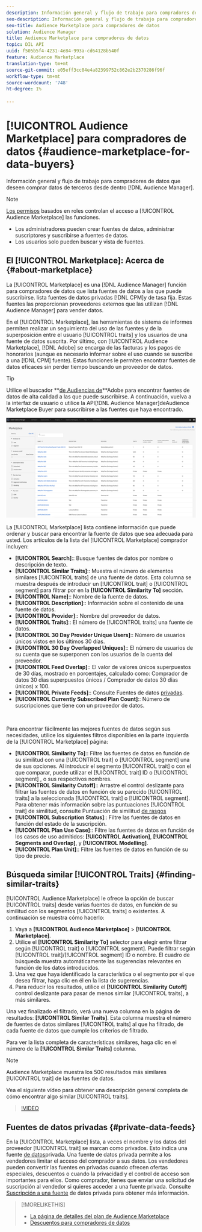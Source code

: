 ```yaml
---
description: Información general y flujo de trabajo para compradores de datos que deseen comprar datos de terceros desde el Audience Manager
seo-description: Información general y flujo de trabajo para compradores de datos que deseen comprar datos de terceros desde el Audience Manager
seo-title: Audience Marketplace para compradores de datos
solution: Audience Manager
title: Audience Marketplace para compradores de datos
topic: DIL API
uuid: f505b5f4-4231-4e84-993a-cd64128b540f
feature: Audience Marketplace
translation-type: tm+mt
source-git-commit: e05eff3cc04e4a82399752c862e2b2370286f96f
workflow-type: tm+mt
source-wordcount: '748'
ht-degree: 1%

---
```



# [!UICONTROL Audience Marketplace] para compradores de datos {#audience-marketplace-for-data-buyers}

Información general y flujo de trabajo para compradores de datos que deseen comprar datos de terceros desde dentro [!DNL Audience Manager].

>[!NOTE]
>[Los permisos](../../../reporting/reports-dashboard.md) basados en roles controlan el acceso a [!UICONTROL Audience Marketplace] las funciones.
>
>* Los administradores pueden crear fuentes de datos, administrar suscriptores y suscribirse a fuentes de datos.
>* Los usuarios solo pueden buscar y vista de fuentes.


## El [!UICONTROL Marketplace]: Acerca de {#about-marketplace}

La [!UICONTROL Marketplace] es una [!DNL Audience Manager] función para compradores de datos que lista fuentes de datos a las que puede suscribirse. lista fuentes de datos privadas [!DNL CPM]y de tasa fija. Estas fuentes las proporcionan proveedores externos que las utilizan [!DNL Audience Manager] para vender datos.

En el [!UICONTROL Marketplace], las herramientas de sistema de informes permiten realizar un seguimiento del uso de las fuentes y de la superposición entre el usuario [!UICONTROL traits] y los usuarios de una fuente de datos suscrita. Por último, con [!UICONTROL Audience Marketplace], [!DNL Adobe] se encarga de las facturas y los pagos de honorarios (aunque es necesario informar sobre el uso cuando se suscribe a una [!DNL CPM] fuente). Estas funciones le permiten encontrar fuentes de datos eficaces sin perder tiempo buscando un proveedor de datos.

>[!TIP]
>
>Utilice el buscador **[de Audiencias de](https://www.adobe-audience-finder.com/)**Adobe para encontrar fuentes de datos de alta calidad a las que puede suscribirse. A continuación, vuelva a la interfaz de usuario o utilice la API[!DNL Audience Manager]de[](https://bank.demdex.com/portal/swagger/index.html#/Audience_Marketplace_Buyer_API)Audience Marketplace Buyer para suscribirse a las fuentes que haya encontrado.

![comprador-mercado-información general](assets/buyer-marketplace-overview.png)

La [!UICONTROL Marketplace] lista contiene información que puede ordenar y buscar para encontrar la fuente de datos que sea adecuada para usted. Los artículos de la lista del [!UICONTROL Marketplace] comprador incluyen:

* **[!UICONTROL Search]**:: Busque fuentes de datos por nombre o descripción de texto.
* **[!UICONTROL Similar Traits]**:: Muestra el número de elementos similares [!UICONTROL traits] de una fuente de datos. Esta columna se muestra después de introducir un [!UICONTROL trait] o [!UICONTROL segment] para filtrar por en la **[!UICONTROL Similarity To]** sección.
* **[!UICONTROL Name]**:: Nombre de la fuente de datos.
* **[!UICONTROL Description]**:: Información sobre el contenido de una fuente de datos.
* **[!UICONTROL Provider]**:: Nombre del proveedor de datos.
* **[!UICONTROL Traits]**:: El número de [!UICONTROL traits] una fuente de datos.
* **[!UICONTROL 30 Day Provider Unique Users]**:: Número de usuarios únicos vistos en los últimos 30 días.
* **[!UICONTROL 30 Day Overlapped Uniques]**:: El número de usuarios de su cuenta que se superponen con los usuarios de la cuenta del proveedor.
* **[!UICONTROL Feed Overlap]**:: El valor de valores únicos superpuestos de 30 días, mostrado en porcentajes, calculado como: Comprador de datos 30 días superpuestos únicos / Comprador de datos 30 días únicos) x 100.
* **[!UICONTROL Private Feeds]**:: Consulte Fuentes de datos [privadas](../../../features/audience-marketplace/marketplace-private-feeds.md).
* **[!UICONTROL Currently Subscribed Plan Count]**:: Número de suscripciones que tiene con un proveedor de datos.

 

Para encontrar fácilmente las mejores fuentes de datos según sus necesidades, utilice los siguientes filtros disponibles en la parte izquierda de la [!UICONTROL Marketplace] página:

* **[!UICONTROL Similarity To]**:: Filtre las fuentes de datos en función de su similitud con una [!UICONTROL trait] o [!UICONTROL segment] una de sus opciones. Al introducir el segmento [!UICONTROL trait] o con el que comparar, puede utilizar el [!UICONTROL trait] ID o [!UICONTROL segment] , o sus respectivos nombres.
* **[!UICONTROL Similarity Cutoff]**:: Arrastre el control deslizante para filtrar las fuentes de datos en función de su parecido [!UICONTROL traits] a la seleccionada [!UICONTROL trait] o [!UICONTROL segment]. Para obtener más información sobre las puntuaciones [!UICONTROL trait] de similitud, consulte Puntuación de similitud [de rasgos](../../segments/trait-recommendations.md#trait-similarity-score)
* **[!UICONTROL Subscription Status]**:: Filtre las fuentes de datos en función del estado de la suscripción.
* **[!UICONTROL Plan Use Case]**:: Filtre las fuentes de datos en función de los casos de uso admitidos: **[!UICONTROL Activation]**, **[!UICONTROL Segments and Overlap]**, y **[!UICONTROL Modelling]**.
* **[!UICONTROL Plan Unit]**:: Filtre las fuentes de datos en función de su tipo de precio.

## Búsqueda similar [!UICONTROL Traits] {#finding-similar-traits}

[!UICONTROL Audience Marketplace] le ofrece la opción de buscar [!UICONTROL traits] desde varias fuentes de datos, en función de su similitud con los segmentos [!UICONTROL traits] o existentes. A continuación se muestra cómo hacerlo:

1. Vaya a **[!UICONTROL Audience Marketplace]** > **[!UICONTROL Marketplace]**.
2. Utilice el **[!UICONTROL Similarity To]** selector para elegir entre filtrar según [!UICONTROL trait] o [!UICONTROL segment]. Puede filtrar según [!UICONTROL trait]/[!UICONTROL segment] ID o nombre. El cuadro de búsqueda muestra automáticamente las sugerencias relevantes en función de los datos introducidos.
3. Una vez que haya identificado la característica o el segmento por el que desea filtrar, haga clic en él en la lista de sugerencias.
4. Para reducir los resultados, utilice el **[!UICONTROL Similarity Cutoff]** control deslizante para pasar de menos similar [!UICONTROL traits], a más similares.

Una vez finalizado el filtrado, verá una nueva columna en la página de resultados: **[!UICONTROL Similar Traits]**. Esta columna muestra el número de fuentes de datos similares [!UICONTROL traits] al que ha filtrado, de cada fuente de datos que cumple los criterios de filtrado.

Para ver la lista completa de características similares, haga clic en el número de la **[!UICONTROL Similar Traits]** columna.

>[!NOTE]
>
> Audience Marketplace muestra los 500 resultados más similares [!UICONTROL trait] de las fuentes de datos.

Vea el siguiente vídeo para obtener una descripción general completa de cómo encontrar algo similar [!UICONTROL traits].

>[!VIDEO](https://video.tv.adobe.com/v/29370/)

## Fuentes de datos privadas {#private-data-feeds}

En la [!UICONTROL Marketplace] lista, a veces el nombre y los datos del proveedor [!UICONTROL trait] se marcan como privados. Esto indica una fuente [de datos](../../../features/audience-marketplace/marketplace-private-feeds.md)privada. Una fuente de datos privada permite a los vendedores limitar el acceso del comprador a sus datos. Los vendedores pueden convertir las fuentes en privadas cuando ofrecen ofertas especiales, descuentos o cuando la privacidad y el control de acceso son importantes para ellos. Como comprador, tienes que enviar una solicitud de suscripción al vendedor si quieres acceder a una fuente privada. Consulte [Suscripción a una fuente](../../../features/audience-marketplace/marketplace-data-buyers/marketplace-manage-subscriptions.md#subscript-private-data-feed) de datos privada para obtener más información.

>[!MORELIKETHIS]
>
>* [La página de detalles del plan de Audience Marketplace](../../../features/audience-marketplace/marketplace-data-buyers/marketplace-manage-subscriptions.md#marketplace-buyer-details)
>* [Descuentos para compradores de datos](../../../features/audience-marketplace/marketplace-data-buyers/marketplace-manage-subscriptions.md#buyer-discount)

